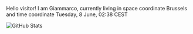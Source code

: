 Hello visitor! I am Giammarco, currently living in space coordinate Brussels and time coordinate Tuesday, 8 June, 02:38 CEST

![GitHub Stats](https://github-readme-stats.vercel.app/api?username=grcasanova)
